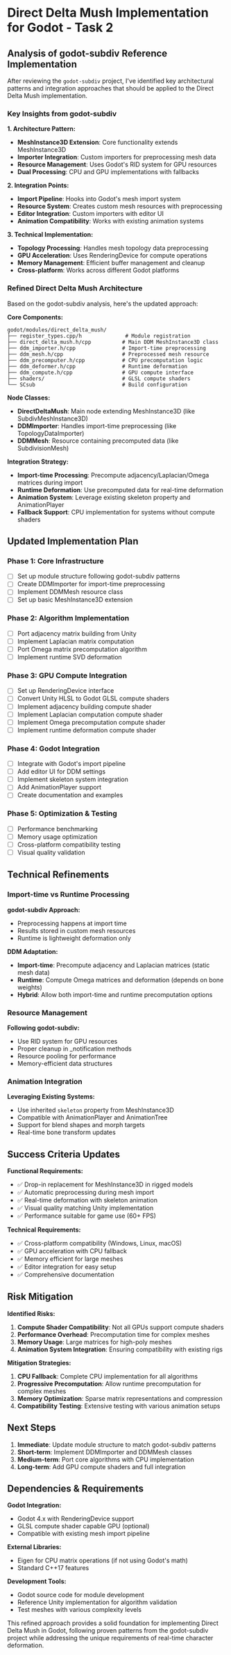 # Direct Delta Mush Implementation for Godot - Task 2

## Analysis of godot-subdiv Reference Implementation

After reviewing the `godot-subdiv` project, I've identified key architectural
patterns and integration approaches that should be applied to the Direct Delta
Mush implementation.

### Key Insights from godot-subdiv

**1. Architecture Pattern:**

- **MeshInstance3D Extension**: Core functionality extends MeshInstance3D
- **Importer Integration**: Custom importers for preprocessing mesh data
- **Resource Management**: Uses Godot's RID system for GPU resources
- **Dual Processing**: CPU and GPU implementations with fallbacks

**2. Integration Points:**

- **Import Pipeline**: Hooks into Godot's mesh import system
- **Resource System**: Creates custom mesh resources with preprocessing
- **Editor Integration**: Custom importers with editor UI
- **Animation Compatibility**: Works with existing animation systems

**3. Technical Implementation:**

- **Topology Processing**: Handles mesh topology data preprocessing
- **GPU Acceleration**: Uses RenderingDevice for compute operations
- **Memory Management**: Efficient buffer management and cleanup
- **Cross-platform**: Works across different Godot platforms

### Refined Direct Delta Mush Architecture

Based on the godot-subdiv analysis, here's the updated approach:

**Core Components:**

```
godot/modules/direct_delta_mush/
├── register_types.cpp/h              # Module registration
├── direct_delta_mush.h/cpp          # Main DDM MeshInstance3D class
├── ddm_importer.h/cpp               # Import-time preprocessing
├── ddm_mesh.h/cpp                   # Preprocessed mesh resource
├── ddm_precomputer.h/cpp            # CPU precomputation logic
├── ddm_deformer.h/cpp               # Runtime deformation
├── ddm_compute.h/cpp                # GPU compute interface
├── shaders/                         # GLSL compute shaders
└── SCsub                            # Build configuration
```

**Node Classes:**

- **DirectDeltaMush**: Main node extending MeshInstance3D (like
  SubdivMeshInstance3D)
- **DDMImporter**: Handles import-time preprocessing (like TopologyDataImporter)
- **DDMMesh**: Resource containing precomputed data (like SubdivisionMesh)

**Integration Strategy:**

- **Import-time Processing**: Precompute adjacency/Laplacian/Omega matrices
  during import
- **Runtime Deformation**: Use precomputed data for real-time deformation
- **Animation System**: Leverage existing skeleton property and AnimationPlayer
- **Fallback Support**: CPU implementation for systems without compute shaders

## Updated Implementation Plan

### Phase 1: Core Infrastructure

- [ ] Set up module structure following godot-subdiv patterns
- [ ] Create DDMImporter for import-time preprocessing
- [ ] Implement DDMMesh resource class
- [ ] Set up basic MeshInstance3D extension

### Phase 2: Algorithm Implementation

- [ ] Port adjacency matrix building from Unity
- [ ] Implement Laplacian matrix computation
- [ ] Port Omega matrix precomputation algorithm
- [ ] Implement runtime SVD deformation

### Phase 3: GPU Compute Integration

- [ ] Set up RenderingDevice interface
- [ ] Convert Unity HLSL to Godot GLSL compute shaders
- [ ] Implement adjacency building compute shader
- [ ] Implement Laplacian computation compute shader
- [ ] Implement Omega precomputation compute shader
- [ ] Implement runtime deformation compute shader

### Phase 4: Godot Integration

- [ ] Integrate with Godot's import pipeline
- [ ] Add editor UI for DDM settings
- [ ] Implement skeleton system integration
- [ ] Add AnimationPlayer support
- [ ] Create documentation and examples

### Phase 5: Optimization & Testing

- [ ] Performance benchmarking
- [ ] Memory usage optimization
- [ ] Cross-platform compatibility testing
- [ ] Visual quality validation

## Technical Refinements

### Import-time vs Runtime Processing

**godot-subdiv Approach:**

- Preprocessing happens at import time
- Results stored in custom mesh resources
- Runtime is lightweight deformation only

**DDM Adaptation:**

- **Import-time**: Precompute adjacency and Laplacian matrices (static mesh
  data)
- **Runtime**: Compute Omega matrices and deformation (depends on bone weights)
- **Hybrid**: Allow both import-time and runtime precomputation options

### Resource Management

**Following godot-subdiv:**

- Use RID system for GPU resources
- Proper cleanup in \_notification methods
- Resource pooling for performance
- Memory-efficient data structures

### Animation Integration

**Leveraging Existing Systems:**

- Use inherited `skeleton` property from MeshInstance3D
- Compatible with AnimationPlayer and AnimationTree
- Support for blend shapes and morph targets
- Real-time bone transform updates

## Success Criteria Updates

**Functional Requirements:**

- ✅ Drop-in replacement for MeshInstance3D in rigged models
- ✅ Automatic preprocessing during mesh import
- ✅ Real-time deformation with skeleton animation
- ✅ Visual quality matching Unity implementation
- ✅ Performance suitable for game use (60+ FPS)

**Technical Requirements:**

- ✅ Cross-platform compatibility (Windows, Linux, macOS)
- ✅ GPU acceleration with CPU fallback
- ✅ Memory efficient for large meshes
- ✅ Editor integration for easy setup
- ✅ Comprehensive documentation

## Risk Mitigation

**Identified Risks:**

1. **Compute Shader Compatibility**: Not all GPUs support compute shaders
2. **Performance Overhead**: Precomputation time for complex meshes
3. **Memory Usage**: Large matrices for high-poly meshes
4. **Animation System Integration**: Ensuring compatibility with existing rigs

**Mitigation Strategies:**

1. **CPU Fallback**: Complete CPU implementation for all algorithms
2. **Progressive Precomputation**: Allow runtime precomputation for complex
   meshes
3. **Memory Optimization**: Sparse matrix representations and compression
4. **Compatibility Testing**: Extensive testing with various animation setups

## Next Steps

1. **Immediate**: Update module structure to match godot-subdiv patterns
2. **Short-term**: Implement DDMImporter and DDMMesh classes
3. **Medium-term**: Port core algorithms with CPU implementation
4. **Long-term**: Add GPU compute shaders and full integration

## Dependencies & Requirements

**Godot Integration:**

- Godot 4.x with RenderingDevice support
- GLSL compute shader capable GPU (optional)
- Compatible with existing mesh import pipeline

**External Libraries:**

- Eigen for CPU matrix operations (if not using Godot's math)
- Standard C++17 features

**Development Tools:**

- Godot source code for module development
- Reference Unity implementation for algorithm validation
- Test meshes with various complexity levels

This refined approach provides a solid foundation for implementing Direct Delta
Mush in Godot, following proven patterns from the godot-subdiv project while
addressing the unique requirements of real-time character deformation.
